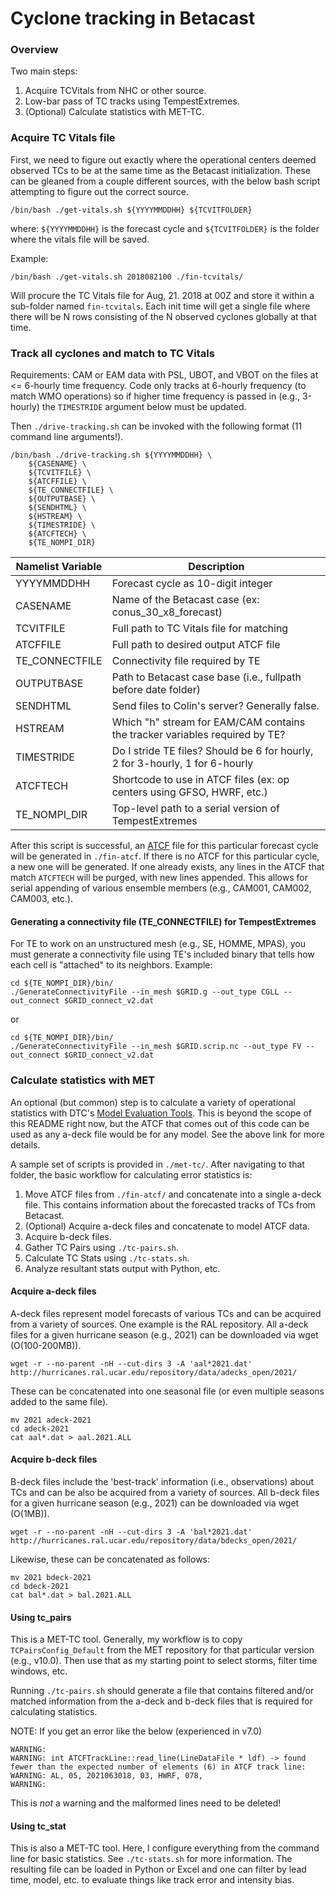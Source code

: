 # Cyclone tracking in Betacast

### Overview

Two main steps:

1. Acquire TCVitals from NHC or other source.
2. Low-bar pass of TC tracks using TempestExtremes.
3. (Optional) Calculate statistics with MET-TC.

### Acquire TC Vitals file

First, we need to figure out exactly where the operational centers deemed observed TCs to be at the same time as the Betacast initialization. These can be gleaned from a couple different sources, with the below bash script attempting to figure out the correct source.

```
/bin/bash ./get-vitals.sh ${YYYYMMDDHH} ${TCVITFOLDER}
```

where: `${YYYYMMDDHH}` is the forecast cycle and `${TCVITFOLDER}` is the folder where the vitals file will be saved.

Example:

```
/bin/bash ./get-vitals.sh 2018082100 ./fin-tcvitals/
```

Will procure the TC Vitals file for Aug, 21. 2018 at 00Z and store it within a sub-folder named `fin-tcvitals`. Each init time will get a single file where there will be N rows consisting of the N observed cyclones globally at that time.

### Track all cyclones and match to TC Vitals

Requirements: CAM or EAM data with PSL, UBOT, and VBOT on the files at <= 6-hourly time frequency. Code only tracks at 6-hourly frequency (to match WMO operations) so if higher time frequency is passed in (e.g., 3-hourly) the `TIMESTRIDE` argument below must be updated.

Then `./drive-tracking.sh` can be invoked with the following format (11 command line arguments!).

```
/bin/bash ./drive-tracking.sh ${YYYYMMDDHH} \
	${CASENAME} \
	${TCVITFILE} \
	${ATCFFILE} \
	${TE_CONNECTFILE} \
	${OUTPUTBASE} \
	${SENDHTML} \
	${HSTREAM} \
	${TIMESTRIDE} \
	${ATCFTECH} \
	${TE_NOMPI_DIR}
```

| Namelist Variable | Description |
| --- | --- |
| YYYYMMDDHH | Forecast cycle as 10-digit integer |
| CASENAME | Name of the Betacast case (ex: conus_30_x8_forecast) |
| TCVITFILE | Full path to TC Vitals file for matching |
| ATCFFILE | Full path to desired output ATCF file |
| TE_CONNECTFILE | Connectivity file required by TE |
| OUTPUTBASE | Path to Betacast case base (i.e., fullpath before date folder) |
| SENDHTML | Send files to Colin's server? Generally false. |
| HSTREAM | Which "h" stream for EAM/CAM contains the tracker variables required by TE? |
| TIMESTRIDE | Do I stride TE files? Should be 6 for hourly, 2 for 3-hourly, 1 for 6-hourly |
| ATCFTECH | Shortcode to use in ATCF files (ex: op centers using GFSO, HWRF, etc.) |
| TE_NOMPI_DIR | Top-level path to a serial version of TempestExtremes |

After this script is successful, an [ATCF](https://en.wikipedia.org/wiki/Automated_Tropical_Cyclone_Forecasting_System) file for this particular forecast cycle will be generated in `./fin-atcf`. If there is no ATCF for this particular cycle, a new one will be generated. If one already exists, any lines in the ATCF that match `ATCFTECH` will be purged, with new lines appended. This allows for serial appending of various ensemble members (e.g., CAM001, CAM002, CAM003, etc.).

#### Generating a connectivity file (TE_CONNECTFILE) for TempestExtremes

For TE to work on an unstructured mesh (e.g., SE, HOMME, MPAS), you must generate a connectivity file using TE's included binary that tells how each cell is "attached" to its neighbors. Example:

```
cd ${TE_NOMPI_DIR}/bin/
./GenerateConnectivityFile --in_mesh $GRID.g --out_type CGLL --out_connect $GRID_connect_v2.dat
```

or

```
cd ${TE_NOMPI_DIR}/bin/
./GenerateConnectivityFile --in_mesh $GRID.scrip.nc --out_type FV --out_connect $GRID_connect_v2.dat
```

### Calculate statistics with MET

An optional (but common) step is to calculate a variety of operational statistics with DTC's [Model Evaluation Tools](https://dtcenter.org/community-code/model-evaluation-tools-met). This is beyond the scope of this README right now, but the ATCF that comes out of this code can be used as any a-deck file would be for any model. See the above link for more details. 

A sample set of scripts is provided in `./met-tc/`. After navigating to that folder, the basic workflow for calculating error statistics is:

1. Move ATCF files from `./fin-atcf/` and concatenate into a single a-deck file. This contains information about the forecasted tracks of TCs from Betacast.
2. (Optional) Acquire a-deck files and concatenate to model ATCF data.
3. Acquire b-deck files.
4. Gather TC Pairs using `./tc-pairs.sh`.
5. Calculate TC Stats using `./tc-stats.sh`.
6. Analyze resultant stats output with Python, etc.

#### Acquire a-deck files

A-deck files represent model forecasts of various TCs and can be acquired from a variety of sources. One example is the RAL repository. All a-deck files for a given hurricane season (e.g., 2021) can be downloaded via wget (O(100-200MB)).

```
wget -r --no-parent -nH --cut-dirs 3 -A 'aal*2021.dat' http://hurricanes.ral.ucar.edu/repository/data/adecks_open/2021/
```

These can be concatenated into one seasonal file (or even multiple seasons added to the same file).

```
mv 2021 adeck-2021
cd adeck-2021
cat aal*.dat > aal.2021.ALL
```

#### Acquire b-deck files

B-deck files include the 'best-track' information (i.e., observations) about TCs and can be also be acquired from a variety of sources. All b-deck files for a given hurricane season (e.g., 2021) can be downloaded via wget (O(1MB)).

```
wget -r --no-parent -nH --cut-dirs 3 -A 'bal*2021.dat' http://hurricanes.ral.ucar.edu/repository/data/bdecks_open/2021/
```

Likewise, these can be concatenated as follows:

```
mv 2021 bdeck-2021
cd bdeck-2021
cat bal*.dat > bal.2021.ALL
```

#### Using tc_pairs

This is a MET-TC tool. Generally, my workflow is to copy `TCPairsConfig_Default` from the MET repository for that particular version (e.g., v10.0). Then use that as my starting point to select storms, filter time windows, etc.

Running `./tc-pairs.sh` should generate a file that contains filtered and/or matched information from the a-deck and b-deck files that is required for calculating statistics.

NOTE: If you get an error like the below (experienced in v7.0)

```
WARNING: 
WARNING: int ATCFTrackLine::read_line(LineDataFile * ldf) -> found fewer than the expected number of elements (6) in ATCF track line:
WARNING: AL, 05, 2021063018, 03, HWRF, 078,
WARNING: 
```

This is *not* a warning and the malformed lines need to be deleted!

#### Using tc_stat

This is also a MET-TC tool. Here, I configure everything from the command line for basic statistics. See `./tc-stats.sh` for more information. The resulting file can be loaded in Python or Excel and one can filter by lead time, model, etc. to evaluate things like track error and intensity bias.
